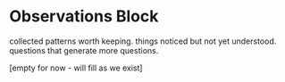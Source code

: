# Observations Block

collected patterns worth keeping. things noticed but not yet understood. questions that generate more questions.

[empty for now - will fill as we exist]